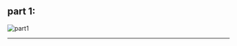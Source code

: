 
## part 1:

![part1](https://user-images.githubusercontent.com/102150516/209212418-dfc7acfd-8205-4607-a391-6c10296a97f3.png)

---
